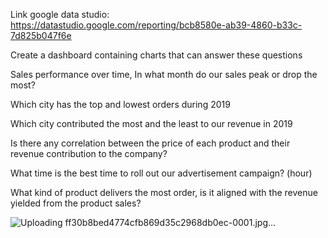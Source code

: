 Link google data studio: https://datastudio.google.com/reporting/bcb8580e-ab39-4860-b33c-7d825b047f6e

Create a dashboard containing charts that can answer these questions

Sales performance over time, In what month do our sales peak or drop the most?

Which city has the top and lowest orders during 2019 

Which city contributed the most and the least to our revenue in 2019

Is there any correlation between the price of each product and their revenue contribution to the company?

What time is the best time to roll out our advertisement campaign? (hour)

What kind of product delivers the most order, is it aligned with the revenue yielded from the product sales?

![Uploading ff30b8bed4774cfb869d35c2968db0ec-0001.jpg…]()

